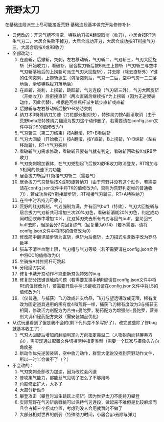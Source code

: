 # 荒野太刀
在基础连段派生上尽可能接近荒野 基础连段基本做完开始修修补补

- 云佬改的：开刃气槽不清空，特殊纳刀按A翻滚取消（收刀），小居合按RT派生气刃二，大居合失败不掉刃，大居合成功开刃，大居合成功按RT衔接气刃三，大居合后按X或RB收刀
- 全部改动：
  1. 在直斩，后撤斩，突刺，左右移动斩，气刃斩二，气刃斩三，气刃大回旋斩（开始收刀），看破斩，居合拔刀斩后按B派生上捞斩（气刃斩三与空中气刃斩落地后的上捞斩可派生气刃大回旋斩），并去除（除去直斩外）Y键的任何突刺，上捞斩派生（包括突刺后，气刃一二后，空中气刃一二三落地后，滑坡特殊拔刀落地后）
  2. 在直斩，突刺，上捞斩，跳跃斩，气刃连段（气刃斩三外），气刃大回旋斩（开始收刀）后衔接直斩（两次直斩后继续按Y为上捞斩（因为无逆袈裟动作，因此代替），根据是否推摇杆派生踏步直斩或直斩
  3. 后撤斩与左右移动斩后按Y+B发动突刺
  4. 纳刀术3特殊纳刀加速（刀花部分相对快），特殊纳刀按A翻滚取消（由于荒野beta把特殊纳刀翻滚为拔刀这个动作删了，若需要请在config.json文件中将DS的值修改为1)
  5. 气刃斩三（第二刀结束）按A翻滚，RT+B看破斩
  6. 气刃大回旋（开始收刀）按A翻滚，按Y直斩，B上捞斩，Y+B纵斩（左右移动斩），RT+Y气刃突刺
  7. 看破斩气刃需求修改，看破斩只要有气就有判定，看破斩回砍按X或RB后收刀
  8. 气刃突刺增加霸体，在气刃兜割起飞后按X或RB收刀取消登龙，RT增加与Y相同的快速下刀功能
  9. 居合拔刀斩后RT衔接气刃斩二（需要气）
  10. 居合拔刀气刃斩后按X或RB旋转纳刀（由于荒野并没有这个动作，若需要请在config.json文件中将TK的值修改为1，否则为荒野判定帧的普通收刀），若成功后按Y衔接踏步斩，RT衔接气刃斩三，RT+A特殊纳刀
  11. 在空中时若持刀可收刀
  12. 荒野的红刃机制，气刃强制为满，并有回气buff（特效），气刃大回旋斩与居合拔刀气刃斩共可增加三次20%刃色，看破斩消耗20%刃色，判定成功同时回砍命中增加10%，红刃掉刃失去所有气刃与回气buff，登龙回气buff去除，但是会分7次回复练气（回复量为0.14）（若不需要，请将config.json文件中将RS的值修改为0）
  13. 修改简中翻译踏步斩为直斩，纵斩为后撤斩，太刀招式名含数字改为罗马数字
  14. 猫车不清空血耐上限，气刃槽与气刃等级（若不需要请在config.json文件中将CC的值修改为0）
  15. 坐骑按A并推摇杆可跳起
  16. 分段磨刀实现
  17. 修复卡婊开刃动作不能更新刃色特效的bug
  18. 修复部分按键误触的问题（若需要互换手柄R键请在config.json文件中将RE的值修改为1，若需要开启手柄LS键收刀请在config.json文件中将LS的值修改为1）
  19. （仅普通，与捕获）飞刀改成非支给品，飞刀与望远镜改成无限，稀有度改为固定道具通用的稀有度4和荒野一样，捕获飞刀稀有度改为3与捕获玉相同，修改活力剂配方为苦虫+曼陀罗，秘药配方为增强剂+曼陀罗，营养剂大调和秘药配方失效（需安装物品优化）
- 从试玩里看到了但是我不会的(剩下代码差不多写好了），改完这些除了修bug就基本收工了)：
  1. 气刃大回旋后增加的翻滚判定为方向指定类型二（人物朝向而非屏幕方向），需实现通过配置文件切换两种指定类型（需要一个玩家与摄像头方向角度差
  2. 新动作优先逆袈裟斩，空中收刀动作，群里大佬说没找到荒野动作文件，所以一时半会做不了（？）
- 不会改的：
  1. 气刃突刺全部改为加速，因为改过会闪退
  2. 普攻集气能力，都能丝气见切了怎么了不够用吗
  3. 角度修正扩大，太多了
  4. 大部分新动作
  5. 攀登攻击（攀登时派生跳跃上捞斩）因为世界太刀不能持刀攀登
  6. 实际荒野在气刃斩后戳挑可以保持气刃连段，做起来不难但是比较麻烦而且会占掉三个招式位置，考虑到没人会用就暂时不做了
  7. 大部分相对世界的削弱（特殊纳刀时间，小居合gp去除与弹刀
